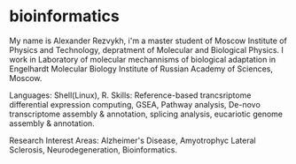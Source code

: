 # bioinformatics
My name is Alexander Rezvykh, i'm a master student of Moscow Institute of Physics and Technology, depratment of Molecular and Biological 
Physics. I work in Laboratory of molecular mechannisms of biological adaptation in Engelhardt Molecular Biology Institute of Russian 
Academy of Sciences, Moscow. 

Languages: Shell(Linux), R.
Skills: Reference-based trancsriptome differential expression computing, GSEA, Pathway analysis, De-novo transcriptome assembly & annotation, splicing analysis, eucariotic genome assembly & annotation.

Research Interest Areas: Alzheimer's Disease, Amyotrophyc Lateral Sclerosis, Neurodegeneration, Bioinformatics.
